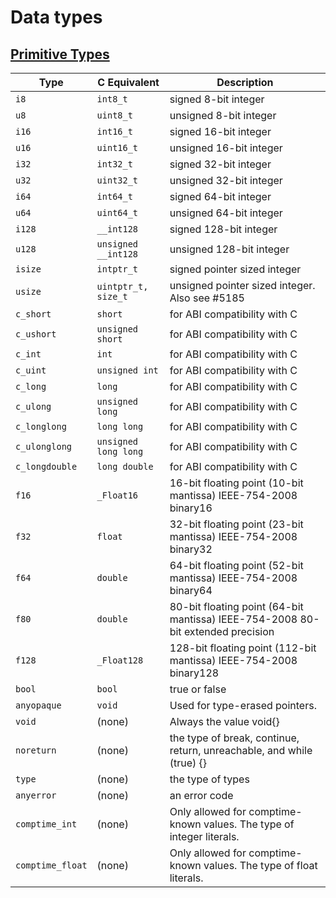 # Data types

## [ Primitive Types ](https://ziglang.org/documentation/master/#Primitive-Types)

| Type             | C Equivalent         | Description                                                                     |
| ---------------- | -------------------- | ------------------------------------------------------------------------------- |
| `i8`             | `int8_t`             | signed 8-bit integer                                                            |
| `u8`             | `uint8_t`            | unsigned 8-bit integer                                                          |
| `i16`            | `int16_t`            | signed 16-bit integer                                                           |
| `u16`            | `uint16_t`           | unsigned 16-bit integer                                                         |
| `i32`            | `int32_t`            | signed 32-bit integer                                                           |
| `u32`            | `uint32_t`           | unsigned 32-bit integer                                                         |
| `i64`            | `int64_t`            | signed 64-bit integer                                                           |
| `u64`            | `uint64_t`           | unsigned 64-bit integer                                                         |
| `i128`           | `__int128`           | signed 128-bit integer                                                          |
| `u128`           | `unsigned __int128`  | unsigned 128-bit integer                                                        |
| `isize`          | `intptr_t`           | signed pointer sized integer                                                    |
| `usize`          | `uintptr_t, size_t`  | unsigned pointer sized integer. Also see #5185                                  |
| `c_short`        | `short`              | for ABI compatibility with C                                                    |
| `c_ushort`       | `unsigned short`     | for ABI compatibility with C                                                    |
| `c_int`          | `int`                | for ABI compatibility with C                                                    |
| `c_uint`         | `unsigned int`       | for ABI compatibility with C                                                    |
| `c_long`         | `long`               | for ABI compatibility with C                                                    |
| `c_ulong`        | `unsigned long`      | for ABI compatibility with C                                                    |
| `c_longlong`     | `long long`          | for ABI compatibility with C                                                    |
| `c_ulonglong`    | `unsigned long long` | for ABI compatibility with C                                                    |
| `c_longdouble`   | `long double`        | for ABI compatibility with C                                                    |
| `f16`            | `_Float16`           | 16-bit floating point (10-bit mantissa) IEEE-754-2008 binary16                  |
| `f32`            | `float`              | 32-bit floating point (23-bit mantissa) IEEE-754-2008 binary32                  |
| `f64`            | `double`             | 64-bit floating point (52-bit mantissa) IEEE-754-2008 binary64                  |
| `f80`            | `double`             | 80-bit floating point (64-bit mantissa) IEEE-754-2008 80-bit extended precision |
| `f128`           | `_Float128`          | 128-bit floating point (112-bit mantissa) IEEE-754-2008 binary128               |
| `bool`           | `bool`               | true or false                                                                   |
| `anyopaque`      | `void`               | Used for type-erased pointers.                                                  |
| `void`           | (none)               | Always the value void{}                                                         |
| `noreturn`       | (none)               | the type of break, continue, return, unreachable, and while (true) {}           |
| `type`           | (none)               | the type of types                                                               |
| `anyerror`       | (none)               | an error code                                                                   |
| `comptime_int`   | (none)               | Only allowed for comptime-known values. The type of integer literals.           |
| `comptime_float` | (none)               | Only allowed for comptime-known values. The type of float literals.             |
